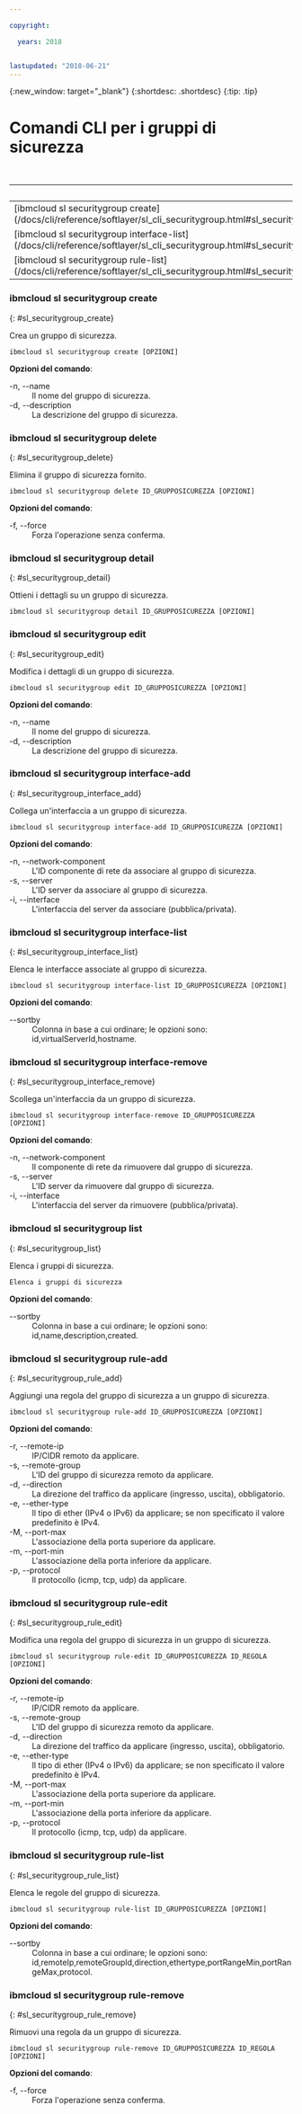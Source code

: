 ```yaml
---

copyright:

  years: 2018


lastupdated: "2018-06-21"
---
```


{:new_window: target="_blank"}
{:shortdesc: .shortdesc}
{:tip: .tip}

# Comandi CLI per i gruppi di sicurezza

<table summary="Comandi generali dell'infrastruttura {{site.data.keyword.BluSoftlayer_notm}} riportati in ordine alfabetico  con dei link a ulteriori informazioni sul comando">
<caption>Tabella 1. Comandi per i gruppi di sicurezza dell'infrastruttura {{site.data.keyword.BluSoftlayer_notm}}</caption>
 <thead>
 <th colspan="5">Comandi per i gruppi di sicurezza dell'infrastruttura {{site.data.keyword.BluSoftlayer_notm}}</th>
 </thead>
 <tbody>
 <tr>
  <td>[ibmcloud sl securitygroup create](/docs/cli/reference/softlayer/sl_cli_securitygroup.html#sl_securitygroup_create)</td>
  <td>[ibmcloud sl securitygroup delete](/docs/cli/reference/softlayer/sl_cli_securitygroup.html#sl_securitygroup_delete)</td>
  <td>[ibmcloud sl securitygroup detail](/docs/cli/reference/softlayer/sl_cli_securitygroup.html#sl_securitygroup_detail)</td>
  <td>[ibmcloud sl securitygroup edit](/docs/cli/reference/softlayer/sl_cli_securitygroup.html#sl_securitygroup_edit)</td>   
  <td>[ibmcloud sl securitygroup interface-add](/docs/cli/reference/softlayer/sl_cli_securitygroup.html#sl_securitygroup_interface_add)</td>
 </tr>
 <tr>
  <td>[ibmcloud sl securitygroup interface-list](/docs/cli/reference/softlayer/sl_cli_securitygroup.html#sl_securitygroup_interace_list)</td>
  <td>[ibmcloud sl securitygroup interface-remove](/docs/cli/reference/softlayer/sl_cli_securitygroup.html#sl_securitygroup_interface_remove)</td>
  <td>[ibmcloud sl securitygroup list](/docs/cli/reference/softlayer/sl_cli_securitygroup.html#sl_securitygroup_list)</td>
  <td>[ibmcloud sl securitygroup rule-add](/docs/cli/reference/softlayer/sl_cli_securitygroup.html#sl_securitygroup_rule_add)</td>
  <td>[ibmcloud sl securitygroup rule-edit](/docs/cli/reference/softlayer/sl_cli_securitygroup.html#sl_securitygroup_rule_edit)</td>
 </tr>
 <tr>
  <td>[ibmcloud sl securitygroup rule-list](/docs/cli/reference/softlayer/sl_cli_securitygroup.html#sl_securitygroup_rule_list)</td>
  <td>[ibmcloud sl securitygroup rule-remove](/docs/cli/reference/softlayer/sl_cli_securitygroup.html#sl_securitygroup_rule_remove)</td>
 </tr>
   </tbody>
 </table>
 
 ### ibmcloud sl securitygroup create
{: #sl_securitygroup_create}

Crea un gruppo di sicurezza.
```
ibmcloud sl securitygroup create [OPZIONI]
```

<strong>Opzioni del comando</strong>:
<dl>
<dt>-n, --name</dt>
<dd>Il nome del gruppo di sicurezza.</dd>
<dt>-d, --description</dt>
<dd>La descrizione del gruppo di sicurezza.</dd>
</dl>

### ibmcloud sl securitygroup delete
{: #sl_securitygroup_delete}

Elimina il gruppo di sicurezza fornito.
```
ibmcloud sl securitygroup delete ID_GRUPPOSICUREZZA [OPZIONI]
```

<strong>Opzioni del comando</strong>:
<dl>
<dt>-f, --force</dt>
<dd>Forza l'operazione senza conferma.</dd>
</dl>

### ibmcloud sl securitygroup detail
{: #sl_securitygroup_detail}

Ottieni i dettagli su un gruppo di sicurezza.
```
ibmcloud sl securitygroup detail ID_GRUPPOSICUREZZA [OPZIONI]
```

### ibmcloud sl securitygroup edit
{: #sl_securitygroup_edit}

Modifica i dettagli di un gruppo di sicurezza.
```
ibmcloud sl securitygroup edit ID_GRUPPOSICUREZZA [OPZIONI]
```

<strong>Opzioni del comando</strong>:
<dl>
<dt>-n, --name</dt>
<dd>Il nome del gruppo di sicurezza.</dd>
<dt>-d, --description</dt>
<dd>La descrizione del gruppo di sicurezza.</dd>
</dl>

### ibmcloud sl securitygroup interface-add
{: #sl_securitygroup_interface_add}

Collega un'interfaccia a un gruppo di sicurezza.
```
ibmcloud sl securitygroup interface-add ID_GRUPPOSICUREZZA [OPZIONI]
```

<strong>Opzioni del comando</strong>:
<dl>
<dt>-n, --network-component</dt>
<dd>L'ID componente di rete da associare al gruppo di sicurezza.</dd>
<dt>-s, --server</dt>
<dd>L'ID server da associare al gruppo di sicurezza.</dd>
<dt>-i, --interface</dt>
<dd>L'interfaccia del server da associare (pubblica/privata).</dd>
</dl>

### ibmcloud sl securitygroup interface-list
{: #sl_securitygroup_interface_list}

Elenca le interfacce associate al gruppo di sicurezza.
```
ibmcloud sl securitygroup interface-list ID_GRUPPOSICUREZZA [OPZIONI]
```

<strong>Opzioni del comando</strong>:
<dl>
<dt>--sortby</dt>
<dd>Colonna in base a cui ordinare; le opzioni sono: id,virtualServerId,hostname.</dd>
</dl>

### ibmcloud sl securitygroup interface-remove
{: #sl_securitygroup_interface_remove}

Scollega un'interfaccia da un gruppo di sicurezza.
```
ibmcloud sl securitygroup interface-remove ID_GRUPPOSICUREZZA [OPZIONI]
```

<strong>Opzioni del comando</strong>:
<dl>
<dt>-n, --network-component</dt>
<dd>Il componente di rete da rimuovere dal gruppo di sicurezza.</dd>
<dt>-s, --server</dt>
<dd>L'ID server da rimuovere dal gruppo di sicurezza.</dd>
<dt>-i, --interface</dt>
<dd>L'interfaccia del server da rimuovere (pubblica/privata).</dd>
</dl>

### ibmcloud sl securitygroup list
{: #sl_securitygroup_list}

Elenca i gruppi di sicurezza.
```
Elenca i gruppi di sicurezza
```

<strong>Opzioni del comando</strong>:
<dl>
<dt>--sortby</dt>
<dd>Colonna in base a cui ordinare; le opzioni sono: id,name,description,created.</dd>
</dl>

### ibmcloud sl securitygroup rule-add
{: #sl_securitygroup_rule_add}

Aggiungi una regola del gruppo di sicurezza a un gruppo di sicurezza.
```
ibmcloud sl securitygroup rule-add ID_GRUPPOSICUREZZA [OPZIONI]
```

<strong>Opzioni del comando</strong>:
<dl>
<dt>-r, --remote-ip</dt>
<dd>IP/CIDR remoto da applicare.</dd>
<dt>-s, --remote-group</dt>
<dd>L'ID del gruppo di sicurezza remoto da applicare.</dd>
<dt>-d, --direction</dt>
<dd>La direzione del traffico da applicare (ingresso, uscita), obbligatorio.</dd>
<dt>-e, --ether-type</dt>
<dd>Il tipo di ether (IPv4 o IPv6) da applicare; se non specificato il valore predefinito è IPv4.</dd>
<dt>-M, --port-max</dt>
<dd>L'associazione della porta superiore da applicare.</dd>
<dt>-m, --port-min</dt>
<dd>L'associazione della porta inferiore da applicare.</dd>
<dt>-p, --protocol</dt>
<dd>Il protocollo (icmp, tcp, udp) da applicare.</dd>
</dl>

### ibmcloud sl securitygroup rule-edit
{: #sl_securitygroup_rule_edit}

Modifica una regola del gruppo di sicurezza in un gruppo di sicurezza.
```
ibmcloud sl securitygroup rule-edit ID_GRUPPOSICUREZZA ID_REGOLA [OPZIONI]
```

<strong>Opzioni del comando</strong>:
<dl>
<dt>-r, --remote-ip</dt>
<dd>IP/CIDR remoto da applicare.</dd>
<dt>-s, --remote-group</dt>
<dd>L'ID del gruppo di sicurezza remoto da applicare.</dd>
<dt>-d, --direction</dt>
<dd>La direzione del traffico da applicare (ingresso, uscita), obbligatorio.</dd>
<dt>-e, --ether-type</dt>
<dd>Il tipo di ether (IPv4 o IPv6) da applicare; se non specificato il valore predefinito è IPv4.</dd>
<dt>-M, --port-max</dt>
<dd>L'associazione della porta superiore da applicare.</dd>
<dt>-m, --port-min</dt>
<dd>L'associazione della porta inferiore da applicare.</dd>
<dt>-p, --protocol</dt>
<dd>Il protocollo (icmp, tcp, udp) da applicare.</dd>
</dl>

### ibmcloud sl securitygroup rule-list
{: #sl_securitygroup_rule_list}

Elenca le regole del gruppo di sicurezza.
```
ibmcloud sl securitygroup rule-list ID_GRUPPOSICUREZZA [OPZIONI]
```

<strong>Opzioni del comando</strong>:
<dl>
<dt>--sortby</dt>
<dd>Colonna in base a cui ordinare; le opzioni sono: id,remoteIp,remoteGroupId,direction,ethertype,portRangeMin,portRangeMax,protocol.</dd>
</dl>

### ibmcloud sl securitygroup rule-remove
{: #sl_securitygroup_rule_remove}

Rimuovi una regola da un gruppo di sicurezza.
```
ibmcloud sl securitygroup rule-remove ID_GRUPPOSICUREZZA ID_REGOLA [OPZIONI]
```

<strong>Opzioni del comando</strong>:
<dl>
<dt>-f, --force</dt>
<dd>Forza l'operazione senza conferma.</dd>
</dl>
